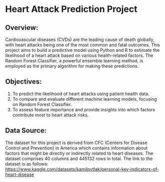 # Heart Attack Prediction Project


## Overview:

Cardiovascular diseases (CVDs) are the leading cause of death globally, with heart attacks being one of the most common and fatal outcomes. This project aims to build a predictive model using Python and R to estimate the likelihood of a heart attack based on various health-related factors. The Random Forest Classifier, a powerful ensemble learning method, is employed as the primary algorithm for making these predictions.

## Objectives:

1. To predict the likelihood of heart attacks using patient health data.
2. To compare and evaluate different machine learning models, focusing on Random Forest Classifier.
3. To assess feature importance and provide insights into which factors contribute most to heart attack risks.

## Data Source:

The dataset for this project is derived from CFC (Centers for Disease Control and Prevention) in America which contains information about factors that might be directly or indirectly related to heart diseases. The dataset comprises 40 columns and 445132 rows in total. The link to the dataset is as follows: https://www.kaggle.com/datasets/kamilpytlak/personal-key-indicators-of-heart-disease








